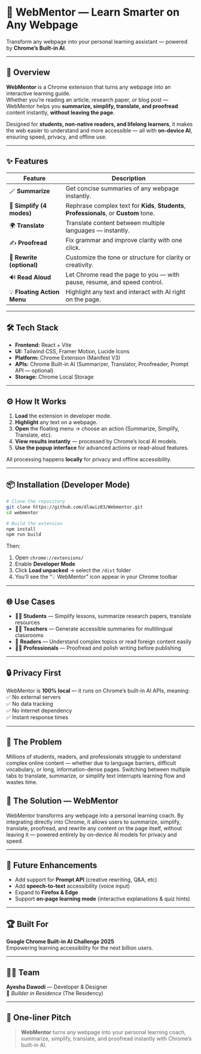 # 🧠 WebMentor — Learn Smarter on Any Webpage

Transform any webpage into your personal learning assistant — powered by **Chrome’s Built-in AI**.

---

## 🚀 Overview

**WebMentor** is a Chrome extension that turns any webpage into an interactive learning guide.  
Whether you’re reading an article, research paper, or blog post — WebMentor helps you **summarize, simplify, translate, and proofread** content instantly, **without leaving the page**.

Designed for **students, non-native readers, and lifelong learners**, it makes the web easier to understand and more accessible — all with **on-device AI**, ensuring speed, privacy, and offline use.

---

## ✨ Features

| Feature                     | Description                                                                              |
| --------------------------- | ---------------------------------------------------------------------------------------- |
| 🪄 **Summarize**            | Get concise summaries of any webpage instantly.                                          |
| 🧩 **Simplify (4 modes)**   | Rephrase complex text for **Kids**, **Students**, **Professionals**, or **Custom** tone. |
| 🌍 **Translate**            | Translate content between multiple languages — instantly.                                |
| ✍️ **Proofread**            | Fix grammar and improve clarity with one click.                                          |
| 🔁 **Rewrite (optional)**   | Customize the tone or structure for clarity or creativity.                               |
| 🔊 **Read Aloud**           | Let Chrome read the page to you — with pause, resume, and speed control.                 |
| 💡 **Floating Action Menu** | Highlight any text and interact with AI right on the page.                               |

---

## 🛠️ Tech Stack

- **Frontend:** React + Vite
- **UI:** Tailwind CSS, Framer Motion, Lucide Icons
- **Platform:** Chrome Extension (Manifest V3)
- **APIs:** Chrome Built-in AI (Summarizer, Translator, Proofreader, Prompt API — optional)
- **Storage:** Chrome Local Storage

---

## ⚙️ How It Works

1. **Load** the extension in developer mode.
2. **Highlight** any text on a webpage.
3. **Open** the floating menu → choose an action (Summarize, Simplify, Translate, etc).
4. **View results instantly** — processed by Chrome’s local AI models.
5. **Use the popup interface** for advanced actions or read-aloud features.

All processing happens **locally** for privacy and offline accessibility.

---

## 📦 Installation (Developer Mode)

```bash
# Clone the repository
git clone https://github.com/dlawiz83/Webmentor.git
cd webmentor

# Build the extension
npm install
npm run build

```

Then:

1. Open `chrome://extensions/`
2. Enable **Developer Mode**
3. Click **Load unpacked** → select the `/dist` folder
4. You’ll see the “💡 WebMentor” icon appear in your Chrome toolbar

---

## 🌐 Use Cases

- 🧑‍🎓 **Students** — Simplify lessons, summarize research papers, translate resources
- 🧑‍🏫 **Teachers** — Generate accessible summaries for multilingual classrooms
- 📰 **Readers** — Understand complex topics or read foreign content easily
- 👩‍💻 **Professionals** — Proofread and polish writing before publishing

---

## 🔒 Privacy First

WebMentor is **100% local** — it runs on Chrome’s built-in AI APIs, meaning:  
✅ No external servers  
✅ No data tracking  
✅ No internet dependency  
✅ Instant response times

---

## 💭 The Problem

Millions of students, readers, and professionals struggle to understand complex online content — whether due to language barriers, difficult vocabulary, or long, information-dense pages.
Switching between multiple tabs to translate, summarize, or simplify text interrupts learning flow and wastes time.

## 🚀 The Solution — WebMentor

WebMentor transforms any webpage into a personal learning coach.
By integrating directly into Chrome, it allows users to summarize, simplify, translate, proofread, and rewrite any content on the page itself, without leaving it — powered entirely by on-device AI models for privacy and speed.

---

## 🧠 Future Enhancements

- Add support for **Prompt API** (creative rewriting, Q&A, etc)
- Add **speech-to-text** accessibility (voice input)
- Expand to **Firefox & Edge**
- Support **on-page learning mode** (interactive explanations & quiz hints)

---

## 🏆 Built For

**Google Chrome Built-in AI Challenge 2025**  
Empowering learning accessibility for the next billion users.

---

## 👩‍💻 Team

**Ayesha Dawodi** — Developer & Designer  
🚀 _Builder in Residence_ (The Residency)

---

## 💬 One-liner Pitch

> **WebMentor** turns any webpage into your personal learning coach, summarize, simplify, translate, and proofread instantly with Chrome’s built-in AI.
